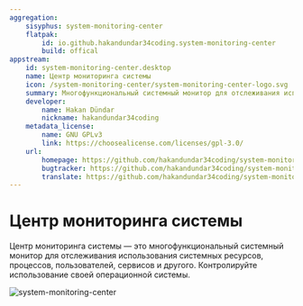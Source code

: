 ```yaml
---
aggregation:
    sisyphus: system-monitoring-center
    flatpak:
        id: io.github.hakandundar34coding.system-monitoring-center
        build: offical
appstream:
    id: system-monitoring-center.desktop
    name: Центр мониторинга системы
    icon: /system-monitoring-center/system-monitoring-center-logo.svg
    summary: Многофункциональный системный монитор для отслеживания использования системных ресурсов, процессов, пользователей, сервисов и другого.
    developer:
        name: Hakan Dündar
        nickname: hakandundar34coding
    metadata_license:
        name: GNU GPLv3
        link: https://choosealicense.com/licenses/gpl-3.0/
    url:
        homepage: https://github.com/hakandundar34coding/system-monitoring-center
        bugtracker: https://github.com/hakandundar34coding/system-monitoring-center/issues
        translate: https://github.com/hakandundar34coding/system-monitoring-center/blob/master/docs/translations.md
---
```


# Центр мониторинга системы

Центр мониторинга системы — это многофункциональный системный монитор для отслеживания использования системных ресурсов, процессов, пользователей, сервисов и другого. Контролируйте использование своей операционной системы.

![system-monitoring-center](/system-monitoring-center/system-monitoring-center.png)

<!--@include: @apps/_parts/install/content-repo.md-->
<!--@include: @apps/_parts/install/content-flatpak.md-->

